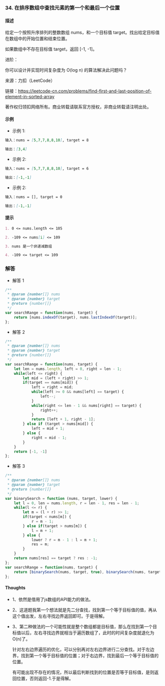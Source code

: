 ### 34. 在排序数组中查找元素的第一个和最后一个位置

#### 描述

给定一个按照升序排列的整数数组 nums，和一个目标值 target。找出给定目标值在数组中的开始位置和结束位置。

如果数组中不存在目标值 target，返回 [-1, -1]。

进阶：

你可以设计并实现时间复杂度为 O(log n) 的算法解决此问题吗？

来源：力扣（LeetCode）

链接：https://leetcode-cn.com/problems/find-first-and-last-position-of-element-in-sorted-array

著作权归领扣网络所有。商业转载请联系官方授权，非商业转载请注明出处。

#### 示例

+ 示例 1:
```md
输入：nums = [5,7,7,8,8,10], target = 8

输出：[3,4]
```
+ 示例 2:
```md
输入：nums = [5,7,7,8,8,10], target = 6

输出：[-1,-1]
```
+ 示例 2:
```md
输入：nums = [], target = 0

输出：[-1,-1]
```


#### 提示
```md
1. 0 <= nums.length <= 105

2. -109 <= nums[i] <= 109

3. nums 是一个非递减数组

4. -109 <= target <= 109
```

### 解答

+ 解答 1
```js
/**
 * @param {number[]} nums
 * @param {number} target
 * @return {number[]}
 */
var searchRange = function(nums, target) {
    return [nums.indexOf(target), nums.lastIndexOf(target)];
};
```

+ 解答 2
```js
/**
 * @param {number[]} nums
 * @param {number} target
 * @return {number[]}
 */
var searchRange = function(nums, target) {
    let len = nums.length, left = 0, right = len - 1;
    while(left <= right) {
        let mid = (left + right) >> 1;
        if(target == nums[mid]) {
            left = right = mid;
            while(left >= 0 && nums[left] == target) {
                left--;
            }
            while(right <= len - 1 && nums[right] == target) {
                right++;
            }
            return [left + 1, right - 1];
        } else if (target > nums[mid]) {
            left = mid + 1;
        } else {
            right = mid - 1;
        }
    }
    return [-1, -1]
};
```

+ 解答 3
```js
/**
 * @param {number[]} nums
 * @param {number} target
 * @return {number[]}
 */
var binarySearch = function (nums, target, lower) {
    let l = 0, len = nums.length, r = len - 1, res = len - 1;
    while(l <= r) {
        let m = (l + r) >> 1;
        if(target < nums[m]) {
            r = m - 1;
        } else if(target > nums[m]) {
            l = m + 1;
        } else {
            lower ? r = m - 1 : l = m + 1;
            res = m;
        }
    }
    return nums[res] == target ? res : -1;
};
var searchRange = function(nums, target) {
    return [binarySearch(nums, target, true), binarySearch(nums, target, false)];
};
```

#### Thoughts

+ 1、依然是借用了js数组的API能力的做法。

+ 2、这道题我第一个想法就是先二分查找，找到第一个等于目标值的值，再从这个值出发，左右寻找边界返回即可。于是得解。

+ 3、第二种做法的一个可能性就是整个数组都是目标值，那么在找到第一个目标值以后，左右寻找边界就相当于遍历数组了，此时的时间复杂度就退化为O(n)了。

  针对左右边界遍历的优化，可以分别再对左右边界进行二分查找。对于左边界，找到第一个等于目标值的位置；对于右边界，找到最后一个等于目标值的位置。

  有可能出现不存在的情况，所以最后判断找到的位置是否等于目标值，是则返回位置，否则返回-1.于是得解。